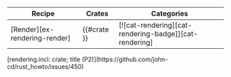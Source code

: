 | Recipe | Crates | Categories |
|--------|--------|------------|
| [Render][ex-rendering-render] | {{#crate }} | [![cat-rendering][cat-rendering-badge]][cat-rendering] |

<div class="hidden">
[rendering.incl: crate; title (P2)](https://github.com/john-cd/rust_howto/issues/450)

</div>
